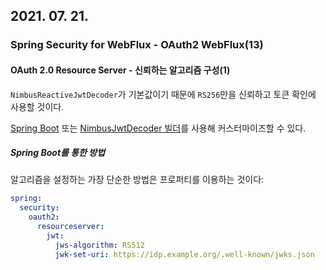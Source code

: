 ## 2021. 07. 21.

### Spring Security for WebFlux - OAuth2 WebFlux(13)

#### OAuth 2.0 Resource Server - 신뢰하는 알고리즘 구성(1)

`NimbusReactiveJwtDecoder`가 기본값이기 때문에 `RS256`만을 신뢰하고 토큰 확인에 사용할 것이다.

[Spring Boot][spring-boot-jwt-algorithm-trust] 또는 [NimbusJwtDecoder 빌더][nimbus-jwt-decoder-builder-trust]를 사용해 커스터마이즈할 수 있다.

##### Spring Boot를 통한 방법

알고리즘을 설정하는 가장 단순한 방법은 프로퍼티를 이용하는 것이다:

```yaml
spring:
  security:
    oauth2:
      resourceserver:
        jwt:
          jws-algorithm: RS512
          jwk-set-uri: https://idp.example.org/.well-known/jwks.json
```



[spring-boot-jwt-algorithm-trust]: https://docs.spring.io/spring-security/site/docs/5.4.1/reference/html5/#webflux-oauth2resourceserver-jwt-boot-algorithm
[nimbus-jwt-decoder-builder-trust]: https://docs.spring.io/spring-security/site/docs/5.4.1/reference/html5/#webflux-oauth2resourceserver-jwt-decoder-builder